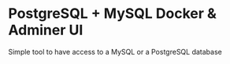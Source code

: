# PostgreSQL + MySQL Docker & Adminer UI

Simple tool to have access to a MySQL or a PostgreSQL database